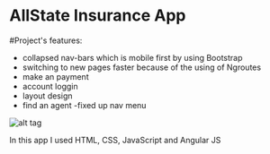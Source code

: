 #  AllState Insurance App 
#Project's features:
- collapsed nav-bars which is mobile first by using Bootstrap
- switching to new pages faster because of the using of Ngroutes 
- make an payment
- account loggin
- layout design
- find an agent
-fixed up nav menu

![alt tag](images/website-layout.png)

In this app I  used HTML, CSS, JavaScript and Angular JS
